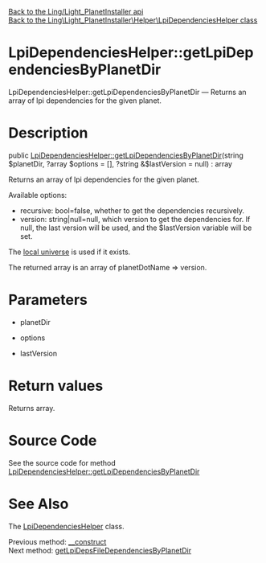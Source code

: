 [Back to the Ling/Light_PlanetInstaller api](https://github.com/lingtalfi/Light_PlanetInstaller/blob/master/doc/api/Ling/Light_PlanetInstaller.md)<br>
[Back to the Ling\Light_PlanetInstaller\Helper\LpiDependenciesHelper class](https://github.com/lingtalfi/Light_PlanetInstaller/blob/master/doc/api/Ling/Light_PlanetInstaller/Helper/LpiDependenciesHelper.md)


LpiDependenciesHelper::getLpiDependenciesByPlanetDir
================



LpiDependenciesHelper::getLpiDependenciesByPlanetDir — Returns an array of lpi dependencies for the given planet.




Description
================


public [LpiDependenciesHelper::getLpiDependenciesByPlanetDir](https://github.com/lingtalfi/Light_PlanetInstaller/blob/master/doc/api/Ling/Light_PlanetInstaller/Helper/LpiDependenciesHelper/getLpiDependenciesByPlanetDir.md)(string $planetDir, ?array $options = [], ?string &$lastVersion = null) : array




Returns an array of lpi dependencies for the given planet.

Available options:
- recursive: bool=false, whether to get the dependencies recursively.
- version: string|null=null, which version to get the dependencies for.
     If null, the last version will be used, and the $lastVersion variable will be set.



The [local universe](https://github.com/lingtalfi/UniverseTools/blob/master/doc/pages/conception-notes.md#local-universe) is used if it exists.


The returned array is an array of planetDotName => version.




Parameters
================


- planetDir

    

- options

    

- lastVersion

    


Return values
================

Returns array.








Source Code
===========
See the source code for method [LpiDependenciesHelper::getLpiDependenciesByPlanetDir](https://github.com/lingtalfi/Light_PlanetInstaller/blob/master/Helper/LpiDependenciesHelper.php#L57-L94)


See Also
================

The [LpiDependenciesHelper](https://github.com/lingtalfi/Light_PlanetInstaller/blob/master/doc/api/Ling/Light_PlanetInstaller/Helper/LpiDependenciesHelper.md) class.

Previous method: [__construct](https://github.com/lingtalfi/Light_PlanetInstaller/blob/master/doc/api/Ling/Light_PlanetInstaller/Helper/LpiDependenciesHelper/__construct.md)<br>Next method: [getLpiDepsFileDependenciesByPlanetDir](https://github.com/lingtalfi/Light_PlanetInstaller/blob/master/doc/api/Ling/Light_PlanetInstaller/Helper/LpiDependenciesHelper/getLpiDepsFileDependenciesByPlanetDir.md)<br>

